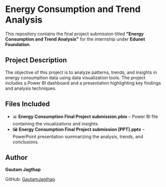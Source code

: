  # Energy Consumption and Trend Analysis

This repository contains the final project submission titled **"Energy Consumption and Trend Analysis"** for the internship under **Edunet Foundation**.

## Project Description

The objective of this project is to analyze patterns, trends, and insights in energy consumption data using data visualization tools. The project includes a Power BI dashboard and a presentation highlighting key findings and analysis techniques.

## Files Included

* 📊 **Energy Consumption Final Project submission.pbix** – Power BI file containing the visualizations and insights.
* 🖼️ **Energy Consumption Final Project submission \[PPT].pptx** – PowerPoint presentation summarizing the analysis, trends, and conclusions.

## Author

**Gautam Jagthap**

GitHub: [GautamJagthap](https://github.com/GautamJagthap)
